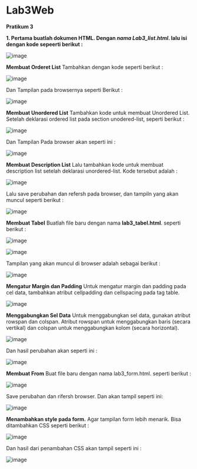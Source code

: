 # Lab3Web

**Pratikum 3**

**1. Pertama buatlah dokumen HTML. Dengan _**nama Lab3_list.html**_. lalu isi dengan kode sepeerti berikut :**

![image](https://user-images.githubusercontent.com/56193251/114273096-073f3000-9a43-11eb-89f1-031ab527431f.png)

**Membuat Orderet List**
Tambahkan dengan kode seperti berikut :

![image](https://user-images.githubusercontent.com/56193251/114273157-45d4ea80-9a43-11eb-86ba-0a8319528a68.png)

Dan Tampilan pada browsernya seperti Berikut :

![image](https://user-images.githubusercontent.com/56193251/114273168-52f1d980-9a43-11eb-9b3d-c780381e6895.png)

**Membuat Unordered List**
Tambahkan kode untuk membuat Unordered List. Setelah deklarasi ordered list pada section unodered-list, seperti berikut :

![image](https://user-images.githubusercontent.com/56193251/114273200-643ae600-9a43-11eb-90b2-d26cc39d6747.png)

Dan Tampilan Pada browser akan seperti ini :

![image](https://user-images.githubusercontent.com/56193251/114273316-c398f600-9a43-11eb-8ccb-3fd0950786b2.png)

**Membuat Description List**
Lalu tambahkan kode untuk membuat description list setelah deklarasi unordered-list. Kode tersebut adalah :

![image](https://user-images.githubusercontent.com/56193251/114273340-d4496c00-9a43-11eb-9b55-fa2fbd98903a.png)

Lalu save perubahan dan refersh pada browser, dan tampiln yang akan muncul seperti berikut :

![image](https://user-images.githubusercontent.com/56193251/114273353-e6c3a580-9a43-11eb-846d-c574afc66c7f.png)

**Membuat Tabel** 
Buatlah file baru dengan nama **lab3_tabel.html**. seperti berikut :

![image](https://user-images.githubusercontent.com/56193251/114273404-17a3da80-9a44-11eb-8739-a26cdfa2b721.png)

![image](https://user-images.githubusercontent.com/56193251/114273416-212d4280-9a44-11eb-80ea-34febe792ebe.png)

Tampilan yang akan muncul di browser adalah sebagai berikut :

![image](https://user-images.githubusercontent.com/56193251/114273430-2db19b00-9a44-11eb-9fb4-d8c033890379.png)

**Mengatur Margin dan Padding**
Untuk mengatur margin dan padding pada cel data, tambahkan atribut cellpadding dan cellspacing pada tag table.

![image](https://user-images.githubusercontent.com/56193251/114273471-58035880-9a44-11eb-9199-ef1b4dfed20e.png)

**Menggabungkan Sel Data**
Untuk menggabungkan sel data, gunakan atribut rowspan dan colspan. Atribut rowspan untuk menggabungkan baris (secara vertikal) dan colspan untuk menggabungkan kolom (secara horizontal).

![image](https://user-images.githubusercontent.com/56193251/114273490-6a7d9200-9a44-11eb-8ed2-b636211872de.png)

Dan hasil perubahan akan seperti ini :

![image](https://user-images.githubusercontent.com/56193251/114273507-7b2e0800-9a44-11eb-97ed-dd0d36009d45.png)

**Membuat From**
Buat file baru dengan nama lab3_form.html. seperti berikut :

![image](https://user-images.githubusercontent.com/56193251/114273525-8b45e780-9a44-11eb-9b51-2413f3803d59.png)

Save perubahan dan rifersh browser.
Dan akan tampil seperti ini:

![image](https://user-images.githubusercontent.com/56193251/114273541-9f89e480-9a44-11eb-833c-afd016d9c2d7.png)

**Menambahkan style pada form.**
Agar tampilan form lebih menarik. Bisa ditambahkan CSS seperti berikut :

![image](https://user-images.githubusercontent.com/56193251/114273600-ea0b6100-9a44-11eb-9386-765d429d823b.png)

Dan hasil dari penambahan CSS akan tampil seperti ini :

![image](https://user-images.githubusercontent.com/56193251/114273613-f5f72300-9a44-11eb-9ffc-c2a304a569a1.png)


 



